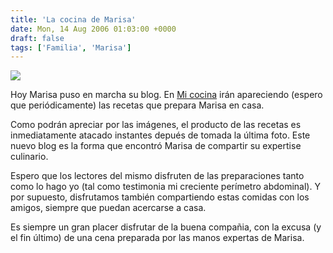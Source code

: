 ```yaml
---
title: 'La cocina de Marisa'
date: Mon, 14 Aug 2006 01:03:00 +0000
draft: false
tags: ['Familia', 'Marisa']
---
```


[![](http://photos1.blogger.com/blogger/4304/163/320/micocina.jpg)](http://photos1.blogger.com/blogger/4304/163/1600/micocina.jpg)

Hoy Marisa puso en marcha su blog. En [Mi cocina](http://lacocinademarisa.blogspot.com/) irán apareciendo 
(espero que periódicamente) las recetas que prepara Marisa en casa. 

Como podrán apreciar por las imágenes, el producto de las recetas es inmediatamente 
atacado instantes depués de tomada la última foto. Este nuevo blog es la forma 
que encontró Marisa de compartir su expertise culinario. 

Espero que los lectores del mismo disfruten de las preparaciones tanto como lo 
hago yo (tal como testimonia mi creciente perímetro abdominal). Y por supuesto, 
disfrutamos también compartiendo estas comidas con los amigos, siempre que puedan 
acercarse a casa. 

Es siempre un gran placer disfrutar de la buena compañia, con la excusa (y el 
fin último) de una cena preparada por las manos expertas de Marisa.
